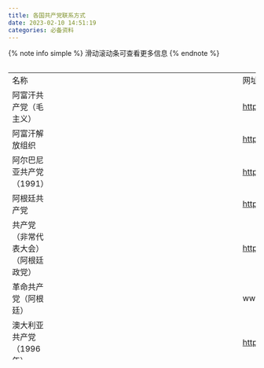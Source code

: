 ```yaml
---
title: 各国共产党联系方式
date: 2023-02-10 14:51:19
categories: 必备资料
---
```


{% note info simple %}
滑动滚动条可查看更多信息
{% endnote %}


<div style="height:600px;width:100%;overflow-x:scroll;">
<table style="width: 150%;">    <tr><td >名称</td><td></td><td></td><td></td><td >网址</td><td>联系方式</td></tr> <tr><td>阿富汗共产党（毛主义）</td><td></td><td></td><td></td><td><a href='http://www.sholajawid.org/'>http://www.sholajawid.org/</a></td><td>sholajawid2@protonmail.com</td></tr> <tr><td>阿富汗解放组织</td><td></td><td></td><td></td><td><a href='http://rehayi.org/alo/'>http://rehayi.org/alo/</a></td><td></td></tr> <tr><td>阿尔巴尼亚共产党（1991）</td><td></td><td></td><td></td><td><a href='http://www.pksh.al'>http://www.pksh.al</a>（貌似打不开）</td><td></td></tr> <tr><td>阿根廷共产党</td><td></td><td></td><td></td><td><a href='https://pca.org.ar/'>https://pca.org.ar/</a></td><td></td></tr> <tr><td>共产党（非常代表大会）（阿根廷政党）</td><td></td><td></td><td></td><td><a href='http://www.pcce.com.ar/'>http://www.pcce.com.ar/</a></td><td>mailto:prensa@pcce.com.ar</td></tr> <tr><td>革命共产党（阿根廷）</td><td></td><td></td><td></td><td>www.pcr.org.ar</td><td></td></tr> <tr><td>澳大利亚共产党（1996年）</td><td></td><td></td><td></td><td><a href='https://cpa.org.au/homepage/'>https://cpa.org.au/homepage/</a></td><td>cpa@cpa.org.au</td></tr> <tr><td></td><td></td><td>秘书长：安德鲁·欧文</td><td></td><td></td><td>andrew@cpa.org.au</td></tr> <tr><td></td><td></td><td>党主席：Vinnie Molina</td><td></td><td></td><td>president@cpa.org.au</td></tr> <tr><td></td><td></td><td>一般查询</td><td></td><td></td><td>guardian@cpa.org.au</td></tr> <tr><td></td><td></td><td>致编辑的信</td><td></td><td></td><td>letters.guardian@cpa.org.au</td></tr> <tr><td></td><td></td><td>编辑：Franc Stregone</td><td></td><td></td><td>editor@cpa.org.au</td></tr> <tr><td>奥地利共产党</td><td></td><td></td><td></td><td><a href='https://www.kpoe.at/'>https://www.kpoe.at/</a></td><td>bundesvorstand@kpoe.at</td></tr> <tr><td>阿塞拜疆共产党</td><td></td><td></td><td></td><td><a href='http://az-kp.com/'>http://az-kp.com/</a>（貌似打不开）</td><td></td></tr> <tr><td>民主进步论坛（巴林政党）</td><td></td><td></td><td></td><td><a href='http://www.altaqadomi.org/'>http://www.altaqadomi.org/</a></td><td>altaqadomi@altaqadomi.org</td></tr> <tr><td>孟加拉国共产党</td><td></td><td></td><td></td><td><a href='http://www.cpbbd.org/'>http://www.cpbbd.org/</a></td><td></td></tr> <tr><td>白俄罗斯共产党</td><td></td><td></td><td></td><td><a href='http://www.comparty.by'>http://www.comparty.by</a></td><td>comparty@telegraph.by</td></tr> <tr><td>比利时工人党</td><td></td><td></td><td></td><td><a href='https://www.ptb.be/'>https://www.ptb.be/</a>（法语）</td><td></td></tr> <tr><td></td><td></td><td></td><td></td><td><a href='https://www.pvda.be/'>https://www.pvda.be/</a>（荷兰语）</td><td></td></tr> <tr><td>巴西共产党</td><td></td><td></td><td></td><td><a href='http://www.pcdob.org.br/'>http://www.pcdob.org.br/</a></td><td>secretariageral@pcdob.org.br</td></tr> <tr><td>缅甸共产党</td><td></td><td></td><td></td><td><a href='http://www.cp-burma.org/'>http://www.cp-burma.org/</a></td><td>swptbn@yahoo.com</td></tr> <tr><td>加拿大共产党</td><td></td><td></td><td></td><td><a href='https://communist-party.ca/'>https://communist-party.ca/</a></td><td></td></tr> <tr><td>加拿大共产党（马列）</td><td></td><td></td><td></td><td><a href='http://www.mlpc.ca/'>http://www.mlpc.ca/</a></td><td>leadermlpc@cpcml.ca</td></tr> <tr><td></td><td></td><td>工人中心</td><td></td><td></td><td>workerscentre@cpcml.ca</td></tr> <tr><td></td><td></td><td>不列颠哥伦比亚省</td><td></td><td></td><td>mailto:bc@cpcml.ca</td></tr> <tr><td></td><td></td><td>艾伯塔省</td><td></td><td></td><td>mailto:ab@cpcml.ca</td></tr> <tr><td></td><td></td><td>草原三省</td><td></td><td></td><td>prairies@cpcml.ca</td></tr> <tr><td></td><td></td><td>安大略省</td><td></td><td></td><td>on@cpcml.ca</td></tr> <tr><td></td><td></td><td>魁北克省</td><td></td><td></td><td>qc@cpcml.ca</td></tr> <tr><td></td><td></td><td>大西洋省</td><td></td><td></td><td>ns@cpcml.ca</td></tr> <tr><td>魁北克共产党</td><td></td><td></td><td></td><td><a href='http://particommunisteduquebec.ca/'>http://particommunisteduquebec.ca/</a></td><td>pcqpcc@gmail.com</td></tr> <tr><td>智利共产党</td><td></td><td></td><td></td><td><a href='https://pcchile.cl/'>https://pcchile.cl/</a></td><td>prensa@pcchile.cl</td></tr> <tr><td></td><td></td><td></td><td></td><td></td><td>cnopcch@pcchile.cl</td></tr> <tr><td></td><td></td><td></td><td></td><td></td><td>crece.pc@pcchile.cl</td></tr> <tr><td>智利共产党（无产阶级行动）</td><td></td><td></td><td></td><td><a href='http://accionproletaria.com/'>http://accionproletaria.com/</a></td><td></td></tr> <tr><td>哥伦比亚共产党</td><td></td><td></td><td></td><td><a href='http://www.pacocol.org/'>http://www.pacocol.org/</a>（似乎刚建站）</td><td></td></tr> <tr><td>共同（哥伦比亚左翼政党）</td><td></td><td></td><td></td><td><a href='https://farc-ep.co/'>https://farc-ep.co/</a></td><td></td></tr> <tr><td>革命独立工人运动（哥伦比亚左翼政党）</td><td></td><td></td><td></td><td><a href='http://moir.org.co/'>http://moir.org.co/</a></td><td></td></tr> <tr><td>克罗地亚社会主义工人党</td><td></td><td></td><td></td><td><a href='http://www.srp.hr/'>http://www.srp.hr/</a></td><td>srp01@vip.hr</td></tr> <tr><td>红色行动（克罗地亚极左翼政党）</td><td></td><td></td><td></td><td><a href='https://crvena.org/'>https://crvena.org/</a></td><td>crvena@riseup.net</td></tr> <tr><td>古巴共产党</td><td></td><td></td><td></td><td><a href='http://www.pcc.cu/'>http://www.pcc.cu/</a></td><td></td></tr> <tr><td>塞浦路斯进步党</td><td></td><td></td><td></td><td><a href='https://www.akel.org.cy/'>https://www.akel.org.cy/</a></td><td>info@akel.org.cy</td></tr> <tr><td>捷克和摩拉维亚共产党</td><td></td><td>úV KS?M</td><td></td><td><a href='https://www.kscm.cz/cs'>https://www.kscm.cz/cs</a></td><td>info@kscm.cz</td></tr> <tr><td></td><td></td><td>Tiskové oddělení</td><td></td><td></td><td>press@kscm.cz</td></tr> <tr><td></td><td></td><td>Pově?enec pro ochranu osobních údaj? (GDPR)</td><td></td><td></td><td>poverenec@gdpr.eu</td></tr> <tr><td></td><td></td><td>Haló noviny</td><td></td><td></td><td>halonoviny@halonoviny.cz</td></tr> <tr><td></td><td></td><td>上面的不会翻译??</td><td></td><td></td><td></td></tr> <tr><td></td><td></td><td></td><td></td><td></td><td></td></tr> <tr><td>丹麦共产党</td><td></td><td></td><td></td><td><a href='http://www.dkp.dk/'>http://www.dkp.dk/</a>（貌似打不开）</td><td></td></tr> <tr><td>厄瓜多尔马列主义共产党</td><td></td><td></td><td></td><td><a href='http://www.pcmle.org/'>http://www.pcmle.org/</a></td><td></td></tr> <tr><td>埃及共产党</td><td></td><td></td><td></td><td><a href='http://www.cp-egypt.com/'>http://www.cp-egypt.com/</a>（貌似打不开）</td><td></td></tr> <tr><td>法国共产党</td><td></td><td></td><td></td><td><a href='https://www.pcf.fr/'>https://www.pcf.fr/</a></td><td></td></tr> <tr><td>马列主义共产主义组织－无产阶级道路（法国）</td><td></td><td></td><td></td><td><a href='http://ocml-vp.org/'>http://ocml-vp.org/</a></td><td></td></tr> <tr><td>德国的共产党</td><td></td><td></td><td></td><td><a href='https://dkp.de/'>https://dkp.de/</a></td><td></td></tr> <tr><td>德国马列主义党</td><td></td><td></td><td></td><td><a href='https://www.mlpd.de/'>https://www.mlpd.de/</a></td><td>info@mlpd.de</td></tr> <tr><td>希腊共产党</td><td></td><td></td><td></td><td><a href='https://www.kke.gr/'>https://www.kke.gr/</a></td><td>mailbox@kke.gr</td></tr> <tr><td>希腊共产党（马列）</td><td></td><td></td><td></td><td><a href='https://www.kkeml.gr/'>https://www.kkeml.gr/</a></td><td>info@kkeml.gr</td></tr> <tr><td>希腊共产主义组织</td><td></td><td></td><td></td><td><a href='https://koel.gr/amp/'>https://koel.gr/amp/</a></td><td>info@koel.gr</td></tr> <tr><td>人民进步党（圭亚那左翼政党）</td><td></td><td></td><td></td><td><a href='https://votepppcivic2020.com/'>https://votepppcivic2020.com/</a></td><td>pppcivic@gmail.com</td></tr> <tr><td>匈牙利工人党</td><td></td><td></td><td></td><td><a href='https://munkaspart.hu/'>https://munkaspart.hu/</a></td><td></td></tr> <tr><td>印度共产党（马克思主义）</td><td></td><td>中央委员会（新德里）</td><td></td><td><a href='http://cpim.org/'>http://cpim.org/</a></td><td>cc@cpim.org</td></tr> <tr><td></td><td></td><td>中央邦州委员会</td><td></td><td></td><td>mpcpm@sancharnet.in</td></tr> <tr><td></td><td></td><td>安得拉邦州委员会</td><td></td><td></td><td>email@cpimap.org</td></tr> <tr><td></td><td></td><td>马哈拉施特拉邦委员会</td><td></td><td></td><td>ashokdhawale@yahoo.co.in</td></tr> <tr><td></td><td></td><td>阿萨姆邦委员会</td><td></td><td></td><td>ganasakti_assam@sify.com</td></tr> <tr><td></td><td></td><td>奥里萨邦委员会</td><td></td><td></td><td>samyabadee@yahoo.com</td></tr> <tr><td></td><td></td><td>德里州委员会</td><td></td><td></td><td>cpimdelhi@gmail.com</td></tr> <tr><td></td><td></td><td>恰蒂斯加尔邦委员会</td><td></td><td></td><td>cgcpm@yahoo.co.in</td></tr> <tr><td></td><td></td><td>拉贾斯坦邦委员会</td><td></td><td></td><td>cpimraj@gmail.com</td></tr> <tr><td></td><td></td><td>古吉拉特邦委员会</td><td></td><td></td><td>aruncpim@hotmail.com</td></tr> <tr><td></td><td></td><td>哈里亚纳邦委员会</td><td></td><td></td><td>cpim_haryana@yahoo.co.in</td></tr> <tr><td></td><td></td><td>喜马偕尔邦委员会</td><td></td><td></td><td>cpimhp@gmail.com</td></tr> <tr><td></td><td></td><td>特里普拉邦委员会</td><td></td><td></td><td>cpimtrp@sancharnet.in</td></tr> <tr><td></td><td></td><td>查谟和克什米尔邦委员会</td><td></td><td></td><td>tarigami@gmail.com</td></tr> <tr><td></td><td></td><td>特伦甘纳邦委员会</td><td></td><td></td><td>cpimtelangana@gmail.com</td></tr> <tr><td></td><td></td><td>卡纳塔克邦委员会</td><td></td><td></td><td>cpimkar@gmail.com</td></tr> <tr><td></td><td></td><td>北方邦委员会</td><td></td><td></td><td>cpimup@rediffmail.com</td></tr> <tr><td></td><td></td><td>喀拉拉邦委员会</td><td></td><td><a href='http://www.cpimkerala.org/'>http://www.cpimkerala.org/</a></td><td>akgcentre@gmail.com</td></tr> <tr><td></td><td></td><td>西孟加拉邦委员会</td><td></td><td><a href='http://www.cpimwb.org.in/'>http://www.cpimwb.org.in/</a></td><td>wbcpim@gmail.com</td></tr> <tr><td></td><td></td><td>旁遮普邦委员会</td><td></td><td><a href='http://www.cpimpunjab.org/'>http://www.cpimpunjab.org/</a></td><td>cpim.punjab@gmail.com</td></tr> <tr><td></td><td></td><td>泰米尔纳德邦委员会</td><td></td><td><a href='http://www.tncpim.org/'>http://www.tncpim.org/（貌似打不开）</a></td><td>contact@tncpim.org</td></tr> <tr><td>印度共产党</td><td></td><td>安德拉邦</td><td></td><td><a href='https://www.communistparty.in/'>https://www.communistparty.in/</a></td><td>cpiapsc@gmail.com</td></tr> <tr><td></td><td></td><td>阿萨姆邦</td><td></td><td></td><td>cpiassam16@gmail.com</td></tr> <tr><td></td><td></td><td>比哈尔邦</td><td></td><td></td><td>biharstatecpi@gmail.com</td></tr> <tr><td></td><td></td><td>恰蒂斯加尔邦</td><td></td><td></td><td>cpi.chhattisgarh@gmail.com</td></tr> <tr><td></td><td></td><td>德里</td><td></td><td></td><td>cpidelhistatecouncil@gmail.com</td></tr> <tr><td></td><td></td><td>果阿</td><td></td><td></td><td>aitucgoa@gmail.com</td></tr> <tr><td></td><td></td><td>古吉拉特邦</td><td></td><td></td><td>cpiguj@gmail.com</td></tr> <tr><td></td><td></td><td>哈里亚纳邦</td><td></td><td></td><td>cpiharyana@gmail.com</td></tr> <tr><td></td><td></td><td>恰尔肯德邦</td><td></td><td></td><td>jharkhandcpi@gmail.com</td></tr> <tr><td></td><td></td><td>喀拉拉邦</td><td></td><td></td><td>cpikerala@gmail.com</td></tr> <tr><td></td><td></td><td>中央邦</td><td></td><td></td><td>cpindia.mp@gmail.com</td></tr> <tr><td></td><td></td><td>马哈拉施特拉邦</td><td></td><td></td><td>cpimaha@gmail.com</td></tr> <tr><td></td><td></td><td>曼尼普尔邦</td><td></td><td></td><td>cpimanipurstate@gmail.com</td></tr> <tr><td></td><td></td><td>奥里萨邦</td><td></td><td></td><td>utkal@communistparty.in</td></tr> <tr><td></td><td></td><td>本地治里</td><td></td><td></td><td>pondicherry@communistparty.in</td></tr> <tr><td></td><td></td><td>旁遮普</td><td></td><td></td><td>cpipb@yahoo.co.in</td></tr> <tr><td></td><td></td><td>拉贾斯坦邦</td><td></td><td></td><td>cpiraj2@gmail.com</td></tr> <tr><td></td><td></td><td>泰米尔纳德邦</td><td></td><td></td><td>cpi.tamilnadu@gmail.com</td></tr> <tr><td></td><td></td><td>特伦甘纳邦</td><td></td><td></td><td>cpitelanganastatecouncil@gmail.com</td></tr> <tr><td></td><td></td><td>特里普拉</td><td></td><td></td><td>tripura@communistparty.in</td></tr> <tr><td></td><td></td><td>北方邦</td><td></td><td></td><td>up@communistparty.in</td></tr> <tr><td></td><td></td><td>西孟加拉邦</td><td></td><td></td><td>cpiwb1@bsnl.in</td></tr> <tr><td></td><td></td><td></td><td></td><td></td><td>cpiwestbengal@gmail.com</td></tr> <tr><td>革命社会党（印度）</td><td></td><td></td><td></td><td><a href='http://rsp.org.in/'>http://rsp.org.in/</a>（貌似打不开）</td><td></td></tr> <tr><td>印度社会主义团结中心（共产党人）</td><td></td><td></td><td></td><td><a href='http://rsp.org.in/'>http://rsp.org.in/</a></td><td>cc.sucicommunist@gmail.com</td></tr> <tr><td>印度共产党（马列）新民主</td><td></td><td></td><td></td><td><a href='https://www.cpimlnd.org/'>https://www.cpimlnd.org/</a></td><td>cpimlnd@hotmail.com</td></tr> <tr><td>印度共产党（马列）解放</td><td></td><td></td><td></td><td><a href='http://cpiml.net/'>http://cpiml.net/</a></td><td>info@cpiml.org</td></tr> <tr><td>印度共产党（马列）红星</td><td></td><td></td><td></td><td><a href='http://www.cpiml.in/cms/'>http://www.cpiml.in/cms/</a></td><td>info@cpiml.in</td></tr> <tr><td>伊朗人民党</td><td></td><td></td><td></td><td><a href='http://tudehpartyiran.org/'>http://tudehpartyiran.org/</a></td><td>dabirkhaneh_hti@yahoo.de</td></tr> <tr><td>伊朗共产党（马列毛）</td><td></td><td></td><td></td><td><a href='https://cpimlm.org/'>https://cpimlm.org/</a></td><td></td></tr> <tr><td>伊朗劳动者党</td><td></td><td></td><td></td><td><a href='http://www.ranjbaran.org/'>http://www.ranjbaran.org/</a></td><td>ranjbaran.org@gmail.com</td></tr> <tr><td>伊朗工人-共产党</td><td>伊朗工人共产党领导人 Hamid Taqvaee</td><td></td><td></td><td><a href='http://www.wpiran.org/'>http://www.wpiran.org/</a></td><td>taqvaee@gmail.com</td></tr> <tr><td></td><td>伊朗工人共产党执行委员会主任 Asqar Karimi</td><td></td><td></td><td></td><td>asqarkarimi@gmail.com</td></tr> <tr><td></td><td>伊朗工人共产党发言人 Mina Ahadi</td><td></td><td></td><td></td><td>minaahadi26@gmail.com</td></tr> <tr><td></td><td>伊朗工人共产党政治局主席 Mostafa Saber</td><td></td><td></td><td></td><td>mosaber.mosaber@gmail.com</td></tr> <tr><td></td><td>伊朗工人共产党海外组织主席 Mohamad Shokoohi</td><td></td><td></td><td></td><td>komitexarej@gmail.com</td></tr> <tr><td></td><td>伊朗工人共产党组织委员会主席 Shahla Daneshfar</td><td></td><td></td><td></td><td>committee.sazmandeh.wpi@gmail.com</td></tr> <tr><td></td><td>伊朗工人共产党库尔德斯坦委员会主席 Nesan Nowdinian</td><td></td><td></td><td></td><td>nasan.nodinian@gmail.com</td></tr> <tr><td></td><td>伊朗工人共产党阿塞拜疆委员会主席 Mohsen Ebrahimi</td><td></td><td></td><td></td><td>ebrahimi1917@gmail.com</td></tr> <tr><td></td><td>青年共产主义组织主席 Kian Azar</td><td></td><td></td><td></td><td>kian.azar@gmail.com</td></tr> <tr><td></td><td>新频道电视主席 Keyvan Javid</td><td></td><td></td><td></td><td>nctv.tams@gmail.com</td></tr> <tr><td></td><td>伊朗工人共产党中央办公室主席 Siamak Bahari</td><td></td><td></td><td></td><td>markazi.wpi@gmail.com</td></tr> <tr><td>伊拉克共产党</td><td></td><td></td><td></td><td><a href='http://www.iraqicp.com'>http://www.iraqicp.com</a></td><td>iraqicp@hotmail.com</td></tr> <tr><td>工人党 (爱尔兰)</td><td></td><td></td><td></td><td><a href='http://www.workersparty.ie/'>http://www.workersparty.ie/</a></td><td>info@workersparty.ie</td></tr> <tr><td>爱尔兰共产党</td><td></td><td></td><td></td><td><a href='http://www.communistpartyofireland.ie/'>http://www.communistpartyofireland.ie/</a></td><td>目前正在询问</td></tr> <tr><td>以色列共产党</td><td></td><td></td><td></td><td><a href='http://www.maki.org.il/'>http://www.maki.org.il/</a>貌似打不开</td><td></td></tr> <tr><td>重建共产党（意大利政党）</td><td>夏洛亚街</td><td></td><td></td><td><a href='http://www.rifondazione.it/'>http://www.rifondazione.it/</a></td><td>sitoprc@rifondazione.net</td></tr> <tr><td></td><td>国家秘书 - 毛里齐奥·阿塞博（这个估计翻译不准，原文Segretario nazionale – Maurizio Acerbo）</td><td></td><td></td><td></td><td>segretario@rifondazione.it</td></tr> <tr><td></td><td>组织（这个估计翻译不准，原文Organizzazione）</td><td></td><td></td><td></td><td>organizzazione.prc@rifondazione.it</td></tr> <tr><td></td><td>新闻办公室</td><td></td><td></td><td></td><td>ufficiostampa@rifondazione.it</td></tr> <tr><td></td><td>库务处（这个估计翻译不准，原文Ufficio di Tesoreria）</td><td></td><td></td><td></td><td>alberto.celli@rifondazione.it</td></tr> <tr><td></td><td>网（这个估计翻译不准，原文Rete）</td><td></td><td></td><td></td><td>direzioneprc@gmail.com</td></tr> <tr><td>意大利共产党 (2016年)</td><td></td><td></td><td></td><td><a href='http://www.ilpartitocomunistaitaliano.it/'>http://www.ilpartitocomunistaitaliano.it/</a></td><td></td></tr> <tr><td>共产党 (意大利)</td><td>国家方向</td><td></td><td></td><td><a href='http://ilpartitocomunista.it/'>http://ilpartitocomunista.it/</a></td><td>nazionale@ilpartitocomunista.it</td></tr> <tr><td></td><td>国际关系</td><td></td><td></td><td></td><td>internazionale@ilpartitocomunista.it</td></tr> <tr><td></td><td>外国联合会</td><td></td><td></td><td><a href="https://partitocomunistaestero.org/">https://partitocomunistaestero.org/</a></td><td>info@partitocomunistaestero.org</td></tr> <tr><td>意大利马列主义党</td><td>总部</td><td>Sede Centrale del PMLI</td><td></td><td><a href='http://www.pmli.it/'>http://www.pmli.it/</a></td><td>commissioni@pmli.it</td></tr> <td></td><td>Email</td><td>Generale</td><td>Comitato centrale</td><td></td><td>pmli.cc@tiscalinet.it</td></tr> <tr><td></td><td></td><td></td><td>Commissioni centrali</td><td></td><td>commissioni@pmli.it</td></tr> <tr><td></td><td></td><td></td><td>Il Bolscevico - Redazione Centrale</td><td></td><td>ilbolscevico@pmli.it</td></tr> <tr><td></td><td></td><td>Piemonte</td><td>Piemonte</td><td></td><td>pmlipiemonte@libero.it</td></tr> <tr><td></td><td></td><td></td><td>Organizzazione di Biella</td><td></td><td>pmlibiella@libero.it</td></tr> <tr><td></td><td></td><td>Lombardia</td><td>Comitato Lombardo</td><td></td><td>pmlicomitatolombardo@libero.it</td></tr> <tr><td></td><td></td><td></td><td>Cellula "Maozedong" di Milano</td><td></td><td>pmli.milano@katamail.com</td></tr> <tr><td></td><td></td><td></td><td>Organizzazione di Binasco (Milano)</td><td></td><td>pmlibinasco@gmail.com</td></tr> <tr><td></td><td></td><td></td><td>Organizzazione di Melzo (Milano)</td><td></td><td>pmli.melzo@gmail.com</td></tr> <tr><td></td><td></td><td>Trentino Alto Adige</td><td>Organizzazione di Trento</td><td></td><td>pmli.tn@gmail.com</td></tr> <tr><td></td><td></td><td>Emilia Romagna</td><td>Emilia Romagna</td><td></td><td>pmli.emiliaromagna@libero.it</td></tr> <tr><td></td><td></td><td></td><td>Cellula "Stalin" di Forlì</td><td></td><td>pmli.fo@libero.it</td></tr> <tr><td></td><td></td><td>Toscana</td><td>Toscana</td><td></td><td>pmli.toscana@tiscali.it</td></tr> <tr><td></td><td></td><td></td><td>Comitato provinciale di Firenze</td><td></td><td>pmli.firenze@tiscali.it</td></tr> <tr><td></td><td></td><td></td><td>Cellula "Nerina Lucia Paoletti" di Firenze</td><td></td><td>pmli.fi.cellula.nluciapaoletti@gmail.com</td></tr> <tr><td></td><td></td><td></td><td>Cellula "F. Engels" della Valdisieve (Firenze)</td><td></td><td>pmli.valdisieve@gmail.com</td></tr> <tr><td></td><td></td><td></td><td>Cellula "Vincenzo Falzarano" di Fucecchio (Firenze)</td><td></td><td>pmlifucecchio@tiscali.it</td></tr> <tr><td></td><td></td><td></td><td>Organizzazione di Vicchio (Firenze)</td><td></td><td>pmlivicchio@gmail.com</td></tr> <tr><td></td><td></td><td></td><td>Cellula "Stalin" di Prato</td><td></td><td>pmli.prato@gmail.com</td></tr> <tr><td></td><td></td><td>Abruzzo</td><td>Organizzazione di Pineto (Teramo)</td><td></td><td>pmli.pineto@virgilio.it</td></tr> <tr><td></td><td></td><td></td><td>Cellula "Marx" della Valvibrata (Teramo)</td><td></td><td>pmlivillarosa1@gmail.com</td></tr> <tr><td></td><td></td><td>Lazio</td><td>Cellula "Rivoluzione d’Ottobre" di Roma</td><td></td><td>pmliroma@yahoo.it</td></tr> <tr><td></td><td></td><td></td><td>Organizzazione di Civitavecchia (Roma)</td><td></td><td>pmlicivitavecchia@protonmail.com</td></tr> <tr><td></td><td></td><td>Molise</td><td>Molise</td><td></td><td>pmli.molise@gmail.com</td></tr> <tr><td></td><td></td><td></td><td>Organizzazione di Campobasso</td><td></td><td>pmli.campobasso@gmail.com</td></tr> <tr><td></td><td></td><td>Campania</td><td>Cellula "Vesuvio Rosso" di Napoli</td><td></td><td>pmlivesuviorosso@outlook.it</td></tr> <tr><td></td><td></td><td></td><td>Cellula "Il Sol dell’Avvenir" dell’isola d’Ischia (Napoli)</td><td></td><td>pmli-ischia@libero.it</td></tr> <tr><td></td><td></td><td>Puglia</td><td>Organizzazione di Putignano (Bari)</td><td></td><td>pmli.putignano@gmail.com</td></tr> <tr><td></td><td></td><td>Calabria</td><td>Calabria</td><td></td><td>pmli.calabria@gmail.com</td></tr> <tr><td></td><td></td><td></td><td>Organizzazione della provincia di Reggio Calabria</td><td></td><td>pmli.provinciareggiocalabria@gmail.com</td></tr> <tr><td></td><td></td><td>Sicilia</td><td>Sicilia</td><td></td><td>pmli.sicilia@gmail.com</td></tr> <tr><td></td><td></td><td></td><td>Cellula "Stalin" della provincia di Catania</td><td></td><td>pmli.catania@libero.it</td></tr> <tr><td></td><td></td><td>注：以上均为意大利原文，本人的翻译软件翻译出来的意思极其生草，就没写上。如果以后有会意大利语的同志请斧正！</td><td></td><td></td><td></td></tr> <tr><td>日本共产党</td><td></td><td>日本共产党中央委员会</td><td></td><td><a href='http://www.jcp.or.jp/'>http://www.jcp.or.jp/</a></td><td>info@jcp.or.jp</td></tr> <tr><td></td><td></td><td>《赤畑新闻》编辑部</td><td></td><td></td><td>hensyukoe@jcp.or.jp</td></tr> <tr><td>革命的共产主义者同盟全国委员会（日本新左翼组织）</td><td></td><td></td><td></td><td><a href='http://www.zenshin.org/zh/'>http://www.zenshin.org/zh/</a></td><td><a href='https://www.zensin.org/cgi-bin/form.cgi?language=japanese'>https://www.zensin.org/cgi-bin/form.cgi?language=japanese</a>（这个网站可以给他们写邮件）</td></tr> <tr><td>约旦共产党</td><td></td><td></td><td></td><td><a href='http://www.jocp.org/'>http://www.jocp.org/</a>（貌似打不开）</td><td></td></tr> <tr><td>哈萨克斯坦人民党</td><td></td><td></td><td></td><td><a href='https://comparty.kz/'>https://comparty.kz/</a>（貌似打不开）</td><td></td></tr> <tr><td>哈萨克斯坦社会主义运动</td><td></td><td></td><td></td><td><a href='http://socialismkz.info/'>http://socialismkz.info/</a></td><td></td></tr> <tr><td>拉脱维亚社会党</td><td></td><td></td><td></td><td><a href='http://socparty.lv/'>http://socparty.lv/</a></td><td>office@socparty.lv</td></tr> <tr><td>黎巴嫩共产党</td><td></td><td></td><td></td><td><a href='http://lcparty.org/'>http://lcparty.org/</a></td><td></td></tr> <tr><td>卢森堡共产党</td><td></td><td></td><td></td><td><a href='http://www.kp-l.org/'>http://www.kp-l.org/</a>（貌似打不开）</td><td></td></tr> <tr><td>非洲争取民主和独立团结（马里极左翼政党）</td><td></td><td></td><td></td><td><a href='http://www.parti-sadi.com/'>http://www.parti-sadi.com/</a></td><td></td></tr> <tr><td>摩尔多瓦共和国共产党人党</td><td></td><td></td><td></td><td><a href='http://www.pcrm.md/'>http://www.pcrm.md/</a></td><td>pressapcrm@gmail.com</td></tr> <tr><td>尼泊尔共产党（联合马列）</td><td></td><td></td><td></td><td><a href='http://www.cpnuml.org/'>http://www.cpnuml.org/</a></td><td>partyhq@cpnuml.org</td></tr> <tr><td>尼泊尔共产党（毛主义中心）</td><td></td><td></td><td></td><td><a href='http://cmprachanda.com/'>http://cmprachanda.com/</a></td><td>cmmaoist@gmail.com</td></tr> <tr><td>尼泊尔共产党（联合社会主义者）</td><td></td><td></td><td></td><td><a href='http://www.cpnus.org.np/'>http://www.cpnus.org.np/</a>（貌似域名已经过期了，待修正）</td><td></td></tr> <tr><td>尼泊尔共产党（马列） (2002年)</td><td></td><td></td><td></td><td><a href='http://www.cpnml.org.np/'>http://www.cpnml.org.np/</a></td><td>cpnml.cc@gmail.com</td></tr> <tr><td>马列主义者团体/红色黎明(荷兰毛派组织)</td><td></td><td></td><td>红晨</td><td><a href='http://www.rodemorgen.nl/'>http://www.rodemorgen.nl/</a></td><td>info@rodemorgen.nl</td></tr> <tr><td></td><td></td><td></td><td>订阅</td><td></td><td>redactie@rodemorgen.nl</td></tr> <tr><td></td><td></td><td></td><td>加入</td><td></td><td>contact@rodemorgen.nl</td></tr> <tr><td></td><td></td><td></td><td>鹿特丹</td><td></td><td>rotterdam@rodemorgen.nl</td></tr> <tr><td></td><td></td><td></td><td>阿姆斯特丹</td><td></td><td>amsterdam@rodemorgen.nl</td></tr> <tr><td></td><td></td><td></td><td>埃因霍温</td><td></td><td>eindhoven@rodemorgen.nl</td></tr> <tr><td></td><td></td><td></td><td>乌得勒支</td><td></td><td>utrecht@rodemorgen.nl</td></tr> <tr><td>红党 (挪威)</td><td></td><td></td><td></td><td><a href='http://roedt.no/'>http://roedt.no/</a></td><td>roedt@roedt.no</td></tr> <tr><td>为人民服务－共产主义联盟（挪威左翼组织）</td><td></td><td></td><td></td><td><a href='http://www.tjen-folket.no/'>http://www.tjen-folket.no/</a></td><td>post@tjenfolket.no</td></tr> <tr><td>解放巴勒斯坦人民阵线</td><td></td><td></td><td></td><td><a href='https://pflp.ps/'>https://pflp.ps/</a></td><td></td></tr> <tr><td>解放巴勒斯坦民主阵线</td><td></td><td></td><td></td><td><a href='http://www.alhourriah.org/'>http://www.alhourriah.org/</a>（403了）</td><td></td></tr> <tr><td>巴勒斯坦人民党</td><td></td><td></td><td></td><td><a href='http://www.palpeople.org/'>http://www.palpeople.org/</a>（貌似打不开）</td><td></td></tr> <tr><td>巴拉圭共产党</td><td></td><td></td><td></td><td><a href='http://www.pcparaguay.org/'>http://www.pcparaguay.org/</a></td><td><a href='https://adelantenoticias.com/contact/'>https://adelantenoticias.com/contact/</a></td></tr> <tr><td>秘鲁共产党</td><td></td><td></td><td></td><td><a href='http://pcperuano.com/'>http://pcperuano.com/</a></td><td><a href='http://www.pcperuano.com/contactar/'>http://www.pcperuano.com/contactar/</a></td></tr> <tr><td>秘鲁共产党－红色祖国</td><td></td><td></td><td></td><td><a href='http://www.patriaroja.org.pe/'>http://www.patriaroja.org.pe/</a></td><td><a href='http://pcdelp.patriaroja.org.pe/contactanos/'>http://pcdelp.patriaroja.org.pe/contactanos/</a></td></tr> <tr><td>菲律宾共产党</td><td></td><td></td><td></td><td><a href='https://cpp.ph/'>https://cpp.ph/</a></td><td></td></tr> <tr><td>菲律宾共产党 (1930年)</td><td></td><td></td><td></td><td><a href='http://pkp-1930.com/'>http://pkp-1930.com/</a></td><td>philcompar@yahoo.com</td></tr> <tr><td></td><td></td><td></td><td></td><td></td><td>parisantonio2001@yahoo.com</td></tr> <tr><td>葡萄牙共产党</td><td>PCP 全国总部</td><td></td><td></td><td><a href='http://www.pcp.pt/'>http://www.pcp.pt/</a></td><td>pcp@pcp.pt</td></tr> <tr><td></td><td>葡共青团总部</td><td></td><td></td><td></td><td>geral@jcp.pt</td></tr> <tr><td></td><td>共和国议会中的 PCP 议会小组</td><td></td><td></td><td></td><td>gp_pcp@pcp.parlamento.pt</td></tr> <tr><td></td><td>欧洲议会中的 PCP 议会小组</td><td></td><td></td><td></td><td>p.europeu.lx@pcp.pt</td></tr> <tr><td></td><td>前锋盛宴（这个估计翻译不准，原文：Festa do Avante）</td><td></td><td></td><td></td><td>geral@festadoavante.pcp.pt</td></tr> <tr><td>葡萄牙工人共产党/无产阶级党重组运动</td><td></td><td></td><td></td><td><a href='http://www.pctpmrpp.org/'>http://www.pctpmrpp.org/</a></td><td></td></tr> <tr><td>留尼汪共产党</td><td></td><td></td><td></td><td><a href='http://particommunistereunionnais.com/'>http://particommunistereunionnais.com/</a>（貌似打不开）</td><td></td></tr> <tr><td>俄罗斯联邦共产党</td><td>公民向 G.A. Zyuganov 和国家杜马共产党派别提出书面申诉的邮寄地址</td><td></td><td></td><td><a href='http://kprf.ru/'>http://kprf.ru/</a></td><td>zyuganov@kprf.ru</td></tr> <tr><td></td><td>劳工和工会运动部</td><td></td><td></td><td></td><td>orpd@kprf.ru</td></tr> <tr><td></td><td>共产党派新闻社</td><td></td><td></td><td></td><td>press-sluzhba@kprf.ru</td></tr> <tr><td></td><td>编辑 KPRF.RU 网站</td><td></td><td></td><td></td><td>site@kprf.ru</td></tr> <tr><td></td><td>互联网项目部门</td><td></td><td></td><td></td><td>tech@kprf.ru</td></tr> <tr><td>俄罗斯共产党人</td><td></td><td></td><td></td><td><a href='http://komros.info/'>http://komros.info/</a></td><td>komros@bk.ru</td></tr> <tr><td></td><td></td><td></td><td></td><td></td><td>apparat-komros@bk.ru</td></tr> <tr><td>左翼集团 (俄罗斯)</td><td></td><td></td><td></td><td><a href='http://leftblock.org/'>http://leftblock.org/</a></td><td></td></tr> <tr><td>共产党 (塞尔维亚)</td><td></td><td></td><td></td><td><a href='http://www.kp.rs/'>http://www.kp.rs/</a>（貌似打不开）</td><td></td></tr> <tr><td>斯洛伐克共产党</td><td>对于媒体</td><td></td><td></td><td><a href='http://www.kss.sk/'>http://www.kss.sk/</a></td><td>press@kss.sk</td></tr> <tr><td></td><td>KSS秘书处</td><td></td><td></td><td></td><td>sekr@kss.sk</td></tr> <tr><td></td><td>Kroky杂志编辑人员</td><td></td><td></td><td></td><td>kroky@redakcia.eu</td></tr> <tr><td></td><td>KSS网站的编辑和管理</td><td></td><td></td><td></td><td>admin@kss.sk</td></tr> <tr><td>南非共产党</td><td></td><td></td><td></td><td><a href='http://www.sacp.org.za/'>http://www.sacp.org.za/</a></td><td><a href='https://donate.sacp.org.za/contact-us/'>https://donate.sacp.org.za/contact-us/</a></td></tr> <tr><td>经济自由斗士（南非左翼政党）</td><td></td><td></td><td></td><td><a href='http://effighters.org.za/'>http://effighters.org.za/</a>（貌似打不开）</td><td></td></tr> <tr><td>社会主义革命工人党（南非共产主义及马克思主义政党）</td><td></td><td></td><td></td><td><a href='https://www.facebook.com/OfficialSRWP/'>https://www.facebook.com/OfficialSRWP/</a></td><td></td></tr> <tr><td>南奥塞梯共产党</td><td></td><td></td><td></td><td><a href='http://kpruo.tw1.ru/'>http://kpruo.tw1.ru/</a></td><td></td></tr> <tr><td>西班牙共产党</td><td></td><td></td><td></td><td><a href='http://www.pce.es/'>http://www.pce.es/</a></td><td>info@pce.es</td></tr> <tr><td>西班牙共产主义统一</td><td></td><td></td><td></td><td><a href='https://www.uce.es/'>https://www.uce.es/</a></td><td></td></tr> <tr><td></td><td></td><td></td><td></td><td><a href='https://www.deverdaddigital.com/'>https://www.deverdaddigital.com/</a></td><td></td></tr> <tr><td></td><td></td><td></td><td></td><td><a href='http://www.chispasrevolucionarias.com/'>http://www.chispasrevolucionarias.com/</a></td><td></td></tr> <tr><td>大会（西班牙左翼政党）</td><td></td><td></td><td></td><td><a href='http://www.batzarre.org/'>http://www.batzarre.org/</a></td><td><a href='http://www.batzarre.org/participa/'>http://www.batzarre.org/participa/</a></td></tr> <tr><td>加利西亚人民联盟</td><td></td><td></td><td></td><td><a href='https://upg.gal/'>https://upg.gal/</a></td><td>lajna@sudancp.com</td></tr> <tr><td>苏丹共产党</td><td>网站管理</td><td></td><td></td><td></td><td>almidan@sudancp.com</td></tr> <tr><td></td><td>阿尔米丹报</td><td></td><td></td><td><a href='http://www.sudancp.com/'>http://www.sudancp.com/</a></td><td>secretariat@pst.ch</td></tr> <tr><td>瑞士劳动党</td><td></td><td></td><td></td><td><a href='http://www.pst.ch/'>http://www.pst.ch/</a>（法语）</td><td><a href='https://pda.ch/kontakt/'>https://pda.ch/kontakt/</a></td></tr> <tr><td></td><td></td><td></td><td></td><td><a href='http://www.pda.ch/'>http://www.pda.ch/</a>（德语）</td><td></td></tr> <tr><td></td><td></td><td></td><td></td><td><a href='http://www.pop-pdl.ch/'>http://www.pop-pdl.ch/</a>（意大利语）（不过这个貌似有误）</td><td></td></tr> <tr><td>人民解放阵线 (斯里兰卡)</td><td></td><td>总部</td><td></td><td><a href='http://www.jvpsrilanka.com/'>http://www.jvpsrilanka.com/</a></td><td>jvp@jvpsrilanka.com</td></tr> <tr><td></td><td></td><td>领袖</td><td></td><td></td><td>anura@jvpsrilanka.com</td></tr> <tr><td></td><td></td><td>秘书</td><td></td><td></td><td>secretary@jvpsrilanka.com</td></tr> <tr><td></td><td></td><td>媒体</td><td></td><td></td><td>media@jvpsrilanka.com</td></tr> <tr><td>斯里兰卡共产党</td><td></td><td></td><td></td><td><a href='http://www.cpsl.lk/'>http://www.cpsl.lk/</a>（网页正在建设中）</td><td>nexus.cpsl@gmail.com</td></tr> <tr><td>叙利亚共产党 (巴格达什派)</td><td></td><td></td><td></td><td><a href='http://www.syriancp.org/'>http://www.syriancp.org/</a>（域名已经被卖出，不再属于该党）</td><td></td></tr> <tr><td>叙利亚共产党（统一）</td><td></td><td></td><td></td><td><a href='http://www.an-nour.com/'>http://www.an-nour.com/</a>（该域名已失效）</td><td></td></tr> <tr><td>工人党 (突尼斯)</td><td></td><td></td><td></td><td><a href='http://www.albadil.org/'>http://www.albadil.org/</a>（已于2013年不再更新文章）</td><td></td></tr> <tr><td>土耳其共产党 (2001年)</td><td></td><td></td><td></td><td><a href='http://www.tkp.org.tr/'>http://www.tkp.org.tr/</a></td><td>iletisim@tkp.org.tr</td></tr> <tr><td>土耳其工人党 (2017年)</td><td></td><td></td><td></td><td><a href='http://www.tip.org.tr/'>http://www.tip.org.tr/</a></td><td>tip@tip.org.tr</td></tr> <tr><td>马列主义共产党 (土耳其)</td><td></td><td></td><td></td><td><a href='http://www.mlkp.info/'>http://www.mlkp.info/</a></td><td><a href='http://www.mlkp.info/contact-us/'>http://www.mlkp.info/contact-us/</a></td></tr> <tr><td>土耳其共产党/马列</td><td></td><td></td><td></td><td><a href='http://www.partizan-online.net/'>http://www.partizan-online.net/</a></td><td><a href='https://www.partizan-online.net/iletisim/'>https://www.partizan-online.net/iletisim/</a></td></tr> <tr><td>毛主义共产党 (土耳其)</td><td></td><td></td><td></td><td><a href='http://mkp-bim.info/'>http://mkp-bim.info/</a>（该域名已失效）</td><td></td></tr> <tr><td>革命人民解放党-阵线</td><td></td><td></td><td></td><td><a href='http://www.halkinsesi.tv/'>http://www.halkinsesi.tv/</a>（不确定是不是共产党官网，首页是人民之声）</td><td></td></tr> <tr><td>土耳其共产主义工人党</td><td></td><td></td><td></td><td><a href='http://www.tkip.org/'>http://www.tkip.org/</a></td><td></td></tr> <tr><td>乌克兰共产党</td><td></td><td></td><td></td><td><a href='http://kpu.life/'>http://kpu.life/</a>（打不开）</td><td></td></tr> <tr><td>不列颠共产党</td><td></td><td></td><td></td><td><a href='http://www.communist-party.org.uk/'>http://www.communist-party.org.uk/</a></td><td></td></tr> <tr><td>大不列颠共产党（马列）</td><td></td><td></td><td></td><td><a href='http://www.cpgb-ml.org/'>http://www.cpgb-ml.org/</a></td><td></td></tr> <tr><td>美国共产党</td><td>美国共产党</td><td></td><td></td><td><a href='http://cpusa.org/'>http://cpusa.org/</a></td><td>cpusa@cpusa.org</td></tr> <tr><td>均为美共支部</td><td>亚利桑那州</td><td></td><td></td><td></td><td>az@cpusa.org</td></tr> <tr><td></td><td>加利福尼亚（大旧金山湾区）</td><td></td><td></td><td></td><td>sf@cpusa.org</td></tr> <tr><td></td><td>加利福尼亚（南部地区）</td><td></td><td></td><td></td><td>socal@cpusa.org</td></tr> <tr><td></td><td>科罗拉多</td><td></td><td></td><td></td><td>co@cpusa.org</td></tr> <tr><td></td><td>康涅狄格州</td><td></td><td></td><td></td><td>ct-cpusa@pobox.com</td></tr> <tr><td></td><td>佛罗里达州</td><td></td><td></td><td></td><td>fl@cpusa.org</td></tr> <tr><td></td><td>格鲁吉亚</td><td></td><td></td><td></td><td>ga@cpusa.org</td></tr> <tr><td></td><td>马里兰</td><td></td><td></td><td></td><td>md@cpusa.org</td></tr> <tr><td></td><td>马萨诸塞州</td><td></td><td></td><td></td><td>ma@cpusa.org</td></tr> <tr><td></td><td>密苏里州/堪萨斯州</td><td></td><td></td><td></td><td>moks@cpusa.org</td></tr> <tr><td></td><td>新泽西州</td><td></td><td></td><td></td><td>membershipcpnj@gmail.com</td></tr> <tr><td></td><td>新墨西哥州</td><td></td><td></td><td></td><td>nm@cpusa.org</td></tr> <tr><td></td><td>北卡罗来纳州</td><td></td><td></td><td></td><td>nctricpusa@gmail.com</td></tr> <tr><td></td><td>俄克拉荷马州</td><td></td><td></td><td></td><td>ok@cpusa.org</td></tr> <tr><td></td><td>俄勒冈州</td><td></td><td></td><td></td><td>oregoncpusa@gmail.comrg</td></tr> <tr><td></td><td>宾夕法尼亚州（东部）和特拉华州</td><td></td><td></td><td></td><td>epa@cpusa.org</td></tr> <tr><td></td><td>宾夕法尼亚州（西部）</td><td></td><td></td><td></td><td>wpa@cpusa.org</td></tr> <tr><td></td><td>夏威夷</td><td></td><td></td><td></td><td>hi@cpusa.org</td></tr> <tr><td></td><td>弗吉尼亚</td><td></td><td></td><td></td><td>va@cpusa.org</td></tr> <tr><td></td><td>密歇根</td><td></td><td></td><td></td><td>michigan@cpusa.org</td></tr> <tr><td></td><td>明尼苏达州和达科他州</td><td></td><td></td><td></td><td>twincities@cpusa.org</td></tr> <tr><td></td><td>南卡罗来纳州</td><td></td><td></td><td></td><td>sc@cpusa.org</td></tr> <tr><td></td><td>伊利诺伊州</td><td></td><td></td><td><a href='http://communistpartyillinois.blogspot.in/'>http://communistpartyillinois.blogspot.in/</a></td><td>il@cpusa.org</td></tr> <tr><td></td><td>印第安纳州</td><td></td><td></td><td><a href='http://indianacpusa.org/'>http://indianacpusa.org/</a></td><td>info@indianacpusa.org</td></tr> <tr><td></td><td>缅因州</td><td></td><td></td><td><a href='https://cpmaine.org/'>https://cpmaine.org/</a></td><td>cpmaine@cpmaine.org</td></tr> <tr><td></td><td>纽约</td><td></td><td></td><td><a href='https://nyscpusa.wordpress.com/'>https://nyscpusa.wordpress.com/</a></td><td>ny@cpusa.org</td></tr> <tr><td></td><td>俄亥俄州</td><td></td><td></td><td><a href='https://cpusaoh.org/'>https://cpusaoh.org/</a></td><td>columbus@cpusa.org</td></tr> <tr><td></td><td>德克萨斯州</td><td></td><td></td><td><a href='http://tx.cpusa.org/'>http://tx.cpusa.org/</a></td><td>tx@cpusa.org</td></tr> <tr><td></td><td>华盛顿</td><td></td><td></td><td><a href='https://www.cpusa.org/wa/'>https://www.cpusa.org/wa/</a></td><td>wa@cpusa.org</td></tr> <tr><td></td><td>华盛顿特区</td><td></td><td></td><td><a href='https://claudiajonesschool.org/'>https://claudiajonesschool.org/</a></td><td>dccp@cpusa.org</td></tr> <tr><td>工人世界党(美国)</td><td></td><td></td><td></td><td><a href='http://www.workers.org/'>http://www.workers.org/</a></td><td>WWP@Workers.org</td></tr> <tr><td>争取社会主义和解放党（美国）</td><td></td><td></td><td></td><td><a href='http://www.pslweb.org/'>http://www.pslweb.org/</a></td><td><a href='https://www2.pslweb.org/contact'>https://www2.pslweb.org/contact</a></td></tr> <tr><td>美国革命共产党</td><td></td><td></td><td></td><td><a href='http://www.revcom.us/'>http://www.revcom.us/</a></td><td>rcppublications@gmail.com</td></tr> <tr><td>美国劳工党</td><td>会员查询和与我们一起组织</td><td></td><td></td><td><a href='https://www.americanpartyoflabor.com/'>https://www.americanpartyoflabor.com/</a></td><td>orgburoapl@gmail.com</td></tr> <tr><td></td><td>联系领导</td><td></td><td></td><td></td><td>apl.webadmin@gmail.com</td></tr> <tr><td></td><td>联系红凤凰</td><td></td><td></td><td></td><td>aplinfobureau@gmail.com</td></tr> <tr><td>乌拉圭共产党</td><td></td><td></td><td></td><td><a href='http://www.pcu.org.uy/'>http://www.pcu.org.uy/</a></td><td>info@pcu.org.uy</td></tr> <tr><td>人民胜利党</td><td>蒙得维的亚（总部）</td><td></td><td></td><td><a href='http://www.pvp.org.uy/'>http://www.pvp.org.uy/</a></td><td>localcentral.pvp@gmail.com</td></tr> <tr><td></td><td>Leon Duarte 工会阵线</td><td></td><td></td><td></td><td>Frentesindicalleonduarte@gmail.com</td></tr> <tr><td></td><td>PVP 青年</td><td></td><td></td><td></td><td>pvp.juventud@gmail.com</td></tr> <tr><td></td><td>立法台</td><td></td><td></td><td></td><td>lpuig_sec@parlamento.gub.uy</td></tr> <tr><td></td><td>网站管理</td><td></td><td></td><td></td><td>avera@pvp.org.uy</td></tr> <tr><td>委内瑞拉共产党</td><td></td><td></td><td></td><td><a href='https://prensapcv.wordpress.com/'>https://prensapcv.wordpress.com/</a></td><td><a href='http://www.tupamaro.org.ve/'>http://www.tupamaro.org.ve/</a>（貌似打不开）</td></tr> <tr><td>实现有组织的革命行动运动统一倾向（委内瑞拉）</td><td></td><td></td><td></td><td><a href='http://www.pcv-venezuela.org/'>http://www.pcv-venezuela.org/</a></td><td></td></tr> <tr><td>委内瑞拉人民团结</td><td></td><td></td><td></td><td><a href='http://upvsucre.blogspot.com.es/'>http://upvsucre.blogspot.com.es/</a></td><td></td></tr> <tr><td>越南共产党</td><td></td><td></td><td></td><td><a href='http://cn.dangcongsan.vn/'>http://cn.dangcongsan.vn/</a></td><td></td></tr> <tr><td>后苏联国家</td><td>全联盟共产党布尔什维克</td><td></td><td></td><td><a href='http://www.vkpb.ru/'>http://www.vkpb.ru/</a></td><td>ck@vkpb.ru</td></tr> <tr><td></td></tr></table></div>